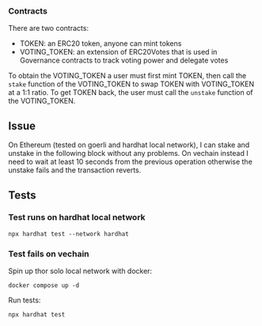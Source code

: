 ### Contracts

There are two contracts:

- TOKEN: an ERC20 token, anyone can mint tokens
- VOTING_TOKEN: an extension of ERC20Votes that is used in Governance contracts to track voting power and delegate votes

To obtain the VOTING_TOKEN a user must first mint TOKEN, then call the `stake` function of the VOTING_TOKEN to swap TOKEN with VOTING_TOKEN at a 1:1 ratio. To get TOKEN back, the user must call the `unstake` function of the VOTING_TOKEN.

## Issue

On Ethereum (tested on goerli and hardhat local network), I can stake and unstake in the following block without any problems. On vechain instead I need to wait at least 10 seconds from the previous operation otherwise the unstake fails and the transaction reverts.

## Tests

### Test runs on hardhat local network

```
npx hardhat test --network hardhat

```

### Test fails on vechain

Spin up thor solo local network with docker:

```
docker compose up -d

```

Run tests:

```
npx hardhat test

```
